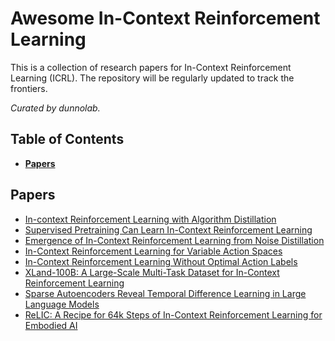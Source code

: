 # Awesome In-Context Reinforcement Learning 

This is a collection of research papers for In-Context Reinforcement Learning (ICRL). The repository will be regularly updated to track the frontiers.

_Curated by dunnolab._

## Table of Contents

* **[Papers](#papers)** 

## Papers
- [In-context Reinforcement Learning with Algorithm Distillation](https://arxiv.org/abs/2210.14215)
- [Supervised Pretraining Can Learn In-Context Reinforcement Learning](https://arxiv.org/abs/2306.14892)
- [Emergence of In-Context Reinforcement Learning from Noise Distillation](https://arxiv.org/abs/2312.12275)
- [In-Context Reinforcement Learning for Variable Action Spaces](https://arxiv.org/abs/2312.13327)
- [In-Context Reinforcement Learning Without Optimal Action Labels](https://openreview.net/forum?id=8Dey9wo2qA)
- [XLand-100B: A Large-Scale Multi-Task Dataset for In-Context Reinforcement Learning](https://arxiv.org/abs/2406.08973)
- [Sparse Autoencoders Reveal Temporal Difference Learning in Large Language Models](https://arxiv.org/abs/2410.01280)
- [ReLIC: A Recipe for 64k Steps of In-Context Reinforcement Learning for Embodied AI](https://arxiv.org/abs/2410.02751)
